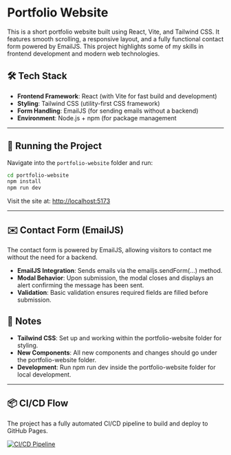 # Portfolio Website

This is a short portfolio website built using React, Vite, and Tailwind CSS. It features smooth scrolling, a responsive layout, and a fully functional contact form powered by EmailJS. This project highlights some of my skills in frontend development and modern web technologies.

## 🛠️ Tech Stack

- **Frontend Framework**: React (with Vite for fast build and development)
- **Styling**: Tailwind CSS (utility-first CSS framework)
- **Form Handling**: EmailJS (for sending emails without a backend)
- **Environment**: Node.js + npm (for package management

---

## 🚀 Running the Project

Navigate into the `portfolio-website` folder and run:

```bash
cd portfolio-website
npm install
npm run dev
```

Visit the site at: [http://localhost:5173](http://localhost:5173)

---

## ✉️ Contact Form (EmailJS)

The contact form is powered by EmailJS, allowing visitors to contact me without the need for a backend.

- **EmailJS Integration**: Sends emails via the emailjs.sendForm(...) method.
- **Modal Behavior**: Upon submission, the modal closes and displays an alert confirming the message has been sent.
- **Validation**: Basic validation ensures required fields are filled before submission.

## 📌 Notes

- **Tailwind CSS**: Set up and working within the portfolio-website folder for styling.
- **New Components**: All new components and changes should go under the portfolio-website folder.
- **Development**: Run npm run dev inside the portfolio-website folder for local development.
---

## 📦 CI/CD Flow

The project has a fully automated CI/CD pipeline to build and deploy to GitHub Pages.

[![CI/CD Pipeline](https://github.com/Mojjan4/portfolio-website/actions/workflows/ci-cd.yml/badge.svg)](https://github.com/Mojjan4/portfolio-website/actions/workflows/ci-cd.yml)
